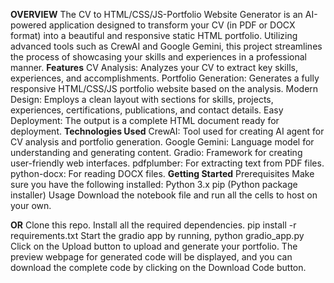 **OVERVIEW**
The CV to HTML/CSS/JS-Portfolio Website Generator is an AI-powered application designed to transform your CV (in PDF or DOCX format) into a beautiful and responsive static HTML portfolio.
Utilizing advanced tools such as CrewAI and Google Gemini, this project streamlines the process of showcasing your skills and experiences in a professional manner.
**Features**
CV Analysis: Analyzes your CV to extract key skills, experiences, and accomplishments.
Portfolio Generation: Generates a fully responsive HTML/CSS/JS portfolio website based on the analysis.
Modern Design: Employs a clean layout with sections for skills, projects, experiences, certifications, publications, and contact details.
Easy Deployment: The output is a complete HTML document ready for deployment.
**Technologies Used**
CrewAI: Tool used for creating AI agent for CV analysis and portfolio generation.
Google Gemini: Language model for understanding and generating content.
Gradio: Framework for creating user-friendly web interfaces.
pdfplumber: For extracting text from PDF files.
python-docx: For reading DOCX files.
**Getting Started**
Prerequisites
Make sure you have the following installed:
Python 3.x
pip (Python package installer)
Usage
Download the notebook file and run all the cells to host on your own.

**OR**
Clone this repo.
Install all the required dependencies.
   pip install -r requirements.txt
Start the gradio app by running,
   python gradio_app.py 
Click on the Upload button to upload and generate your portfolio.
The preview webpage for generated code will be displayed, and you can download the complete code by clicking on the Download Code button.
